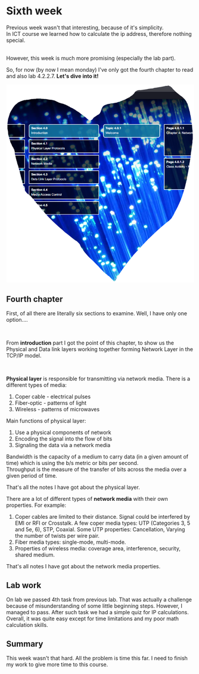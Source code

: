 # Sixth week

Previous week wasn't that interesting, because of it's simplicity. <br>
In ICT course we learned how to calculate the ip address, therefore nothing special.

<br>
However, this week is much more promising (especially the lab part).

So, for now (by now I mean monday) I've only got the fourth chapter to read and also lab 4.2.2.7. **Let's dive into it!**

![well, it's image](../img/week-6-1.png)

## Fourth chapter
First, of all there are literally six sections to examine. Well, I have only one option....

<br>

From **introduction** part I got the point of this chapter, to show us the Physical and Data link layers working together forming Network Layer in the TCP/IP model.

<br>

**Physical layer** is responsible for transmitting via network media. There is a different types of media:
1. Coper cable - electrical pulses
1. Fiber-optic - patterns of light
1. Wireless - patterns of microwaves

Main functions of physical layer:
1. Use a physical components of network
1. Encoding the signal into the flow of bits
1. Signaling the data via a network media

Bandwidth is the capacity of a medium to carry data (in a given amount of time) which is using the b/s metric or bits per second.
<br>
Throughput is the measure of the transfer of bits across the media over a given period of time.

That's all the notes I have got about the physical layer.

There are a lot of different types of **network media** with their own properties.
For example:

1. Coper cables are limited to their distance. Signal could be interfered by EMI or RFI or Crosstalk. A few coper media types: UTP (Categories 3, 5 and 5e, 6), STP, Coaxial. Some UTP properties: Cancellation, Varying the number of twists per wire pair.
1. Fiber media types: single-mode, multi-mode.
1. Properties of wireless media: coverage area, interference, security, shared medium.

That's all notes I have got about the network media properties.

<!-- continue chapter 4 -->

## Lab work
On lab we passed 4th task from previous lab. That was actually a challenge because of misunderstanding of some little beginning steps. However, I managed to pass. After such task we had a simple quiz for IP calculations. Overall, it was quite easy except for time limitations and my poor math calculation skills.

## Summary

This week wasn't that hard. All the problem is time this far. I need to finish my work to give more time to this course.